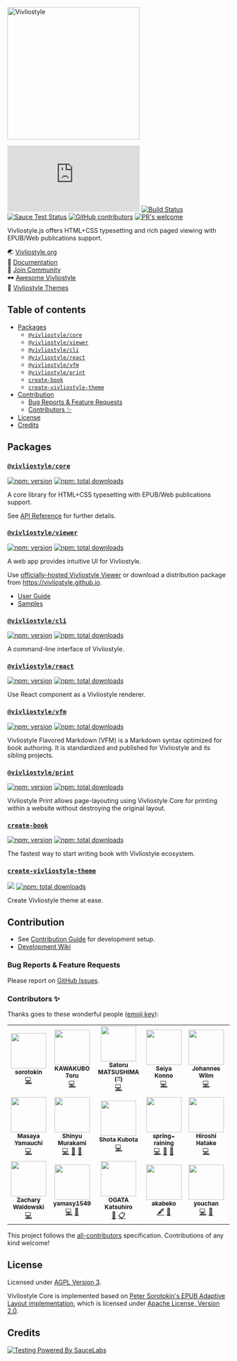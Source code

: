 <img src="https://vivliostyle.org/assets/vivliostyle-logo.svg" width="300" alt="Vivliostyle" /><br/>

[![GitHub tag][github-tag]][github-tag-url]
[![Build Status][build-status]][build-status-url]
[![Sauce Test Status][sauce-test-status]][sauce-test-status-url]
[![GitHub contributors][contributors]][contributors-url]
[![PR's welcome][pr-welcome]][pr-welcome-url]

Vivliostyle.js offers HTML+CSS typesetting and rich paged viewing with EPUB/Web publications support.

🌏 [Vivliostyle.org](https://vivliostyle.org)  
📖 [Documentation](https://vivliostyle.org/documents/)  
🤝 [Join Community](https://vivliostyle.org/community/)  
🕶 [Awesome Vivliostyle](https://github.com/vivliostyle/awesome-vivliostyle)  
💅 [Vivliostyle Themes](https://github.com/vivliostyle/themes#readme)

## Table of contents

<!-- START doctoc generated TOC please keep comment here to allow auto update -->
<!-- DON'T EDIT THIS SECTION, INSTEAD RE-RUN doctoc TO UPDATE -->

- [Packages](#packages)
  - [`@vivliostyle/core`](#vivliostylecore)
  - [`@vivliostyle/viewer`](#vivliostyleviewer)
  - [`@vivliostyle/cli`](#vivliostylecli)
  - [`@vivliostyle/react`](#vivliostylereact)
  - [`@vivliostyle/vfm`](#vivliostylevfm)
  - [`@vivliostyle/print`](#vivliostyleprint)
  - [`create-book`](#create-book)
  - [`create-vivliostyle-theme`](#create-vivliostyle-theme)
- [Contribution](#contribution)
  - [Bug Reports & Feature Requests](#bug-reports--feature-requests)
  - [Contributors ✨](#contributors-)
- [License](#license)
- [Credits](#credits)

<!-- END doctoc generated TOC please keep comment here to allow auto update -->

## Packages

### [`@vivliostyle/core`](https://github.com/vivliostyle/vivliostyle.js/tree/master/packages/core)

[![npm: version](https://flat.badgen.net/npm/v/@vivliostyle/core)](https://www.npmjs.com/package/@vivliostyle/core) [![npm: total downloads](https://flat.badgen.net/npm/dt/@vivliostyle/core)](https://www.npmjs.com/package/@vivliostyle/core)

A core library for HTML+CSS typesetting with EPUB/Web publications support.

See [API Reference](https://docs.vivliostyle.org/#/api) for further details.

### [`@vivliostyle/viewer`](https://github.com/vivliostyle/vivliostyle.js/tree/master/packages/viewer)

[![npm: version](https://flat.badgen.net/npm/v/@vivliostyle/viewer)](https://www.npmjs.com/package/@vivliostyle/viewer) [![npm: total downloads](https://flat.badgen.net/npm/dt/@vivliostyle/viewer)](https://www.npmjs.com/package/@vivliostyle/viewer)

A web app provides intuitive UI for Vivliostyle.

Use [officially-hosted Vivliostyle Viewer](https://vivliostyle.org/viewer/) or download a distribution package from <https://vivliostyle.github.io>.

- [User Guide](https://docs.vivliostyle.org/#/user-guide)
- [Samples](https://vivliostyle.org/samples/)

### [`@vivliostyle/cli`](https://github.com/vivliostyle/vivliostyle-cli)

[![npm: version](https://flat.badgen.net/npm/v/@vivliostyle/cli)](https://www.npmjs.com/package/@vivliostyle/cli) [![npm: total downloads](https://flat.badgen.net/npm/dt/@vivliostyle/cli)](https://www.npmjs.com/package/@vivliostyle/cli)

A command-line interface of Vivliostyle.

### [`@vivliostyle/react`](https://github.com/vivliostyle/vivliostyle.js/tree/master/packages/react)

[![npm: version](https://flat.badgen.net/npm/v/@vivliostyle/react)](https://www.npmjs.com/package/@vivliostyle/react) [![npm: total downloads](https://flat.badgen.net/npm/dt/@vivliostyle/react)](https://www.npmjs.com/package/@vivliostyle/react)

Use React component as a Vivliostyle renderer.

### [`@vivliostyle/vfm`](https://github.com/vivliostyle/vfm)

[![npm: version](https://flat.badgen.net/npm/v/@vivliostyle/vfm)](https://www.npmjs.com/package/@vivliostyle/vfm) [![npm: total downloads](https://flat.badgen.net/npm/dt/@vivliostyle/vfm)](https://www.npmjs.com/package/@vivliostyle/vfm)

Vivliostyle Flavored Markdown (VFM) is a Markdown syntax optimized for book authoring. It is standardized and published for Vivliostyle and its sibling projects.

### [`@vivliostyle/print`](https://github.com/vivliostyle/vivliostyle-print)

[![npm: version](https://flat.badgen.net/npm/v/@vivliostyle/print)](https://www.npmjs.com/package/@vivliostyle/print) [![npm: total downloads](https://flat.badgen.net/npm/dt/@vivliostyle/print)](https://www.npmjs.com/package/@vivliostyle/print)

Vivliostyle Print allows page-layouting using Vivliostyle Core for printing within a website without destroying the original layout.

### [`create-book`](https://github.com/vivliostyle/create-book)

[![npm: version](https://flat.badgen.net/npm/v/create-book)](https://www.npmjs.com/package/create-book) [![npm: total downloads](https://flat.badgen.net/npm/dt/create-book)](https://www.npmjs.com/package/create-book)

The fastest way to start writing book with Vivliostyle ecosystem.

### [`create-vivliostyle-theme`](https://github.com/vivliostyle/themes/tree/master/packages/create-vivliostyle-theme)

[![](https://img.shields.io/npm/v/create-vivliostyle-theme.svg)](https://npmjs.com/package/create-vivliostyle-theme)
[![npm: total downloads](https://flat.badgen.net/npm/dt/create-vivliostyle-theme)](https://npmjs.com/package/create-vivliostyle-theme)

Create Vivliostyle theme at ease.

## Contribution

- See [Contribution Guide](https://github.com/vivliostyle/vivliostyle.js/tree/master/CONTRIBUTING.md) for development setup.
- [Development Wiki](https://github.com/vivliostyle/vivliostyle.js/wiki/Development)

### Bug Reports & Feature Requests

Please report on [GitHub Issues](https://github.com/vivliostyle/vivliostyle.js/issues).

### Contributors ✨

Thanks goes to these wonderful people ([emoji key](https://allcontributors.org/docs/en/emoji-key)):

<!-- ALL-CONTRIBUTORS-LIST:START - Do not remove or modify this section -->
<!-- prettier-ignore-start -->
<!-- markdownlint-disable -->
<table>
  <tr>
    <td align="center"><a href="https://github.com/sorotokin"><img src="https://avatars3.githubusercontent.com/u/11699780?v=4?s=80" width="80px;" alt=""/><br /><sub><b>sorotokin</b></sub></a><br /><a href="https://github.com/vivliostyle/vivliostyle.js/commits?author=sorotokin" title="Code">💻</a></td>
    <td align="center"><a href="http://kwkbtr.info"><img src="https://avatars3.githubusercontent.com/u/3595560?v=4?s=80" width="80px;" alt=""/><br /><sub><b>KAWAKUBO Toru</b></sub></a><br /><a href="https://github.com/vivliostyle/vivliostyle.js/commits?author=kwkbtr@vivliostyle.com" title="Code">💻</a></td>
    <td align="center"><a href="https://bibi.epub.link"><img src="https://avatars0.githubusercontent.com/u/3631499?v=4?s=80" width="80px;" alt=""/><br /><sub><b>Satoru MATSUSHIMA (℠)</b></sub></a><br /><a href="https://github.com/vivliostyle/vivliostyle.js/commits?author=satorumurmur" title="Code">💻</a></td>
    <td align="center"><a href="http://null.ly"><img src="https://avatars2.githubusercontent.com/u/291185?v=4?s=80" width="80px;" alt=""/><br /><sub><b>Seiya Konno</b></sub></a><br /><a href="https://github.com/vivliostyle/vivliostyle.js/commits?author=nulltask" title="Code">💻</a></td>
    <td align="center"><a href="http://www.johanneswilm.org"><img src="https://avatars2.githubusercontent.com/u/595512?v=4?s=80" width="80px;" alt=""/><br /><sub><b>Johannes Wilm</b></sub></a><br /><a href="https://github.com/vivliostyle/vivliostyle.js/commits?author=johanneswilm" title="Code">💻</a></td>
    <td align="center"><a href="https://florian.rivoal.net"><img src="https://avatars0.githubusercontent.com/u/113268?v=4?s=80" width="80px;" alt=""/><br /><sub><b>Florian Rivoal</b></sub></a><br /><a href="https://github.com/vivliostyle/vivliostyle.js/commits?author=frivoal" title="Code">💻</a></td>
    <td align="center"><a href="https://skoji.jp"><img src="https://avatars1.githubusercontent.com/u/119629?v=4?s=80" width="80px;" alt=""/><br /><sub><b>Satoshi KOJIMA</b></sub></a><br /><a href="https://github.com/vivliostyle/vivliostyle.js/commits?author=skoji" title="Code">💻</a></td>
  </tr>
  <tr>
    <td align="center"><a href="http://unageanu.hatenablog.com/"><img src="https://avatars2.githubusercontent.com/u/11205?v=4?s=80" width="80px;" alt=""/><br /><sub><b>Masaya Yamauchi</b></sub></a><br /><a href="https://github.com/vivliostyle/vivliostyle.js/commits?author=unageanu" title="Code">💻</a></td>
    <td align="center"><a href="https://vivliostyle.org"><img src="https://avatars1.githubusercontent.com/u/3324737?v=4?s=80" width="80px;" alt=""/><br /><sub><b>Shinyu Murakami</b></sub></a><br /><a href="https://github.com/vivliostyle/vivliostyle.js/commits?author=MurakamiShinyu" title="Code">💻</a> <a href="https://github.com/vivliostyle/vivliostyle.js/commits?author=MurakamiShinyu" title="Documentation">📖</a> <a href="#talk-MurakamiShinyu" title="Talks">📢</a></td>
    <td align="center"><a href="https://blog.kubosho.com"><img src="https://avatars0.githubusercontent.com/u/430267?v=4?s=80" width="80px;" alt=""/><br /><sub><b>Shota Kubota</b></sub></a><br /><a href="https://github.com/vivliostyle/vivliostyle.js/commits?author=kubosho" title="Code">💻</a></td>
    <td align="center"><a href="https://harusamex.com"><img src="https://avatars1.githubusercontent.com/u/1771005?v=4?s=80" width="80px;" alt=""/><br /><sub><b>spring-raining</b></sub></a><br /><a href="https://github.com/vivliostyle/vivliostyle.js/commits?author=spring-raining" title="Code">💻</a> <a href="https://github.com/vivliostyle/vivliostyle.js/commits?author=spring-raining" title="Documentation">📖</a> <a href="#talk-spring-raining" title="Talks">📢</a></td>
    <td align="center"><a href="http://cosmo0920.wordpress.com/"><img src="https://avatars1.githubusercontent.com/u/700876?v=4?s=80" width="80px;" alt=""/><br /><sub><b>Hiroshi Hatake</b></sub></a><br /><a href="https://github.com/vivliostyle/vivliostyle.js/commits?author=cosmo0920" title="Code">💻</a></td>
    <td align="center"><a href="https://twitter.com/takanakahiko"><img src="https://avatars3.githubusercontent.com/u/10114717?v=4?s=80" width="80px;" alt=""/><br /><sub><b>takanakahiko</b></sub></a><br /><a href="https://github.com/vivliostyle/vivliostyle.js/commits?author=takanakahiko" title="Code">💻</a></td>
    <td align="center"><a href="https://uechi.io"><img src="https://avatars0.githubusercontent.com/u/431808?v=4?s=80" width="80px;" alt=""/><br /><sub><b>Yasuaki Uechi</b></sub></a><br /><a href="https://github.com/vivliostyle/vivliostyle.js/commits?author=uetchy" title="Code">💻</a> <a href="https://github.com/vivliostyle/vivliostyle.js/commits?author=uetchy" title="Documentation">📖</a> <a href="#design-uetchy" title="Design">🎨</a> <a href="#talk-uetchy" title="Talks">📢</a></td>
  </tr>
  <tr>
    <td align="center"><a href="https://waldowski.me/"><img src="https://avatars2.githubusercontent.com/u/170812?v=4?s=80" width="80px;" alt=""/><br /><sub><b>Zachary Waldowski</b></sub></a><br /><a href="https://github.com/vivliostyle/vivliostyle.js/commits?author=zwaldowski" title="Code">💻</a></td>
    <td align="center"><a href="http://yamasy.info/"><img src="https://avatars0.githubusercontent.com/u/7820884?v=4?s=80" width="80px;" alt=""/><br /><sub><b>yamasy1549</b></sub></a><br /><a href="https://github.com/vivliostyle/vivliostyle.js/commits?author=yamasy1549" title="Code">💻</a> <a href="#design-yamasy1549" title="Design">🎨</a></td>
    <td align="center"><a href="https://twitter.com/ogwata"><img src="https://avatars1.githubusercontent.com/u/31482860?v=4?s=80" width="80px;" alt=""/><br /><sub><b>OGATA Katsuhiro</b></sub></a><br /><a href="#blog-ogwata" title="Blogposts">📝</a> <a href="#eventOrganizing-ogwata" title="Event Organizing">📋</a></td>
    <td align="center"><a href="https://akabeko.me/"><img src="https://avatars0.githubusercontent.com/u/1257526?v=4?s=80" width="80px;" alt=""/><br /><sub><b>akabeko</b></sub></a><br /><a href="#content-akabekobeko" title="Content">🖋</a> <a href="#ideas-akabekobeko" title="Ideas, Planning, & Feedback">🤔</a></td>
    <td align="center"><a href="http://youchan.org/"><img src="https://avatars0.githubusercontent.com/u/222183?v=4?s=80" width="80px;" alt=""/><br /><sub><b>youchan</b></sub></a><br /><a href="https://github.com/vivliostyle/vivliostyle.js/commits?author=youchan" title="Code">💻</a> <a href="#talk-youchan" title="Talks">📢</a></td>
    <td align="center"><a href="https://yuku.dev/"><img src="https://avatars1.githubusercontent.com/u/16265411?v=4?s=80" width="80px;" alt=""/><br /><sub><b>Yuku Kotani</b></sub></a><br /><a href="https://github.com/vivliostyle/vivliostyle.js/commits?author=Monchi" title="Code">💻</a></td>
  </tr>
</table>

<!-- markdownlint-restore -->
<!-- prettier-ignore-end -->

<!-- ALL-CONTRIBUTORS-LIST:END -->

This project follows the [all-contributors](https://github.com/all-contributors/all-contributors) specification. Contributions of any kind welcome!

## License

Licensed under [AGPL Version 3](https://www.gnu.org/licenses/agpl-3.0.html).

Vivliostyle Core is implemented based on [Peter Sorotokin's EPUB Adaptive Layout implementation](https://github.com/sorotokin/adaptive-layout), which is licensed under [Apache License, Version 2.0](https://www.apache.org/licenses/LICENSE-2.0).

## Credits

[![Testing Powered By SauceLabs](https://saucelabs.github.io/images/opensauce/powered-by-saucelabs-badge-white.png?sanitize=true "Testing Powered By SauceLabs")](https://saucelabs.com)

[github-tag]: https://img.shields.io/github/v/tag/vivliostyle/vivliostyle.js
[github-tag-url]: https://github.com/vivliostyle/vivliostyle.js/releases
[build-status]: https://travis-ci.com/vivliostyle/vivliostyle.js.svg?branch=master
[build-status-url]: https://travis-ci.com/vivliostyle/vivliostyle.js
[sauce-test-status]: https://saucelabs.com/buildstatus/vivliostyle
[sauce-test-status-url]: https://app.saucelabs.com/u/vivliostyle
[contributors]: https://img.shields.io/github/contributors/vivliostyle/vivliostyle.js.svg
[contributors-url]: https://github.com/vivliostyle/vivliostyle.js/graphs/contributors
[pr-welcome]: https://img.shields.io/badge/PRs%20-welcome-brightgreen.svg
[pr-welcome-url]: https://github.com/vivliostyle/vivliostyle.js/blob/master/CONTRIBUTING.md
